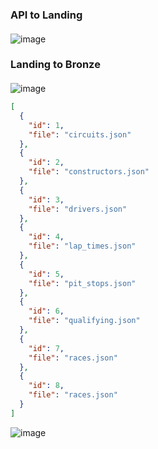 ### API to Landing

####
![image](https://github.com/user-attachments/assets/c00908e5-c07b-43bb-a992-6314b1b28fe1)




### Landing to Bronze


####
![image](https://github.com/user-attachments/assets/4f8685ec-1816-454a-a1cc-3d07d41b4525)



```` json
[
  {
    "id": 1,
    "file": "circuits.json"
  },
  {
    "id": 2,
    "file": "constructors.json"
  },
  {
    "id": 3,
    "file": "drivers.json"
  },
  {
    "id": 4,
    "file": "lap_times.json"
  },
  {
    "id": 5,
    "file": "pit_stops.json"
  },
  {
    "id": 6,
    "file": "qualifying.json"
  },
  {
    "id": 7,
    "file": "races.json"
  },
  {
    "id": 8,
    "file": "races.json"
  }
]
````
![image](https://github.com/user-attachments/assets/d55f9287-fd2a-40e9-8615-6a2407c7e734)

